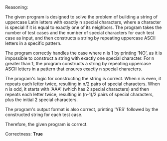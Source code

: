 Reasoning:

The given program is designed to solve the problem of building a string of uppercase Latin letters with exactly n special characters, where a character is special if it is equal to exactly one of its neighbors. The program takes the number of test cases and the number of special characters for each test case as input, and then constructs a string by repeating uppercase ASCII letters in a specific pattern.

The program correctly handles the case where n is 1 by printing 'NO', as it is impossible to construct a string with exactly one special character. For n greater than 1, the program constructs a string by repeating uppercase ASCII letters in a pattern that ensures exactly n special characters.

The program's logic for constructing the string is correct. When n is even, it repeats each letter twice, resulting in n/2 pairs of special characters. When n is odd, it starts with 'AAA' (which has 2 special characters) and then repeats each letter twice, resulting in (n-1)/2 pairs of special characters, plus the initial 2 special characters.

The program's output format is also correct, printing 'YES' followed by the constructed string for each test case.

Therefore, the given program is correct.

Correctness: **True**
